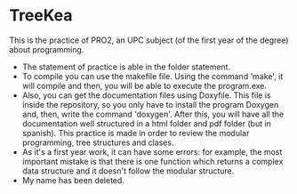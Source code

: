 # TreeKea
This is the practice of PRO2, an UPC subject (of the first year of the degree) about programming.
- The statement of practice is able in the folder statement.
- To compile you can use the makefile file. Using the command 'make', it will compile and then, you will be able to execute the program.exe.
- Also, you can get the documentation files using Doxyfile. This file is inside the repository, so you only have to install the program Doxygen and, then, write the command 'doxygen'. After this, you will have all the documentation well structured in a html folder and pdf folder (but in spanish).
This practice is made in order to review the modular programming, tree structures and clases.
- As it's a first year work, it can have some errors: for example, the most important mistake is that there is one function which returns a complex data structure and it doesn't follow the modular structure.
- My name has been deleted.
